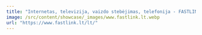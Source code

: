 ```yaml
---
title: "Internetas, televizija, vaizdo stebėjimas, telefonija - FASTLINK"
image: /src/content/showcase/_images/www.fastlink.lt.webp
url: "https://www.fastlink.lt/lt/"
---
```

